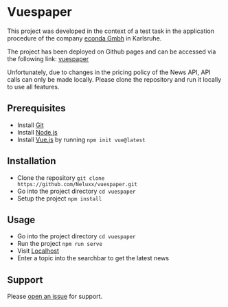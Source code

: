 # Vuespaper

This project was developed in the context of a test task in the application procedure of the company [econda Gmbh](https://www.econda.de/) in Karlsruhe.

The project has been deployed on Github pages and can be accessed via the following link: [vuespaper](https://neluxx.github.io/vuespaper/)

Unfortunately, due to changes in the pricing policy of the News API, API calls can only be made locally. Please clone the repository and run it locally to use all features.

## Prerequisites

- Install [Git](https://git-scm.com/)
- Install [Node.js](https://nodejs.org/)
- Install [Vue.js](https://vuejs.org/guide/quick-start.html) by running `npm init vue@latest`

## Installation

- Clone the repository `git clone https://github.com/Neluxx/vuespaper.git`
- Go into the project directory `cd vuespaper`
- Setup the project `npm install`


## Usage

- Go into the project directory `cd vuespaper`
- Run the project `npm run serve`
- Visit [Localhost](http://localhost:8080/)
- Enter a topic into the searchbar to get the latest news

## Support

Please [open an issue](https://github.com/Neluxx/vuespaper/issues/new) for support.
